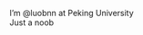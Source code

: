 I’m @luobnn at Peking University\
Just a noob

<!---
luobnn/luobnn is a ✨ special ✨ repository because its `README.md` (this file) appears on your GitHub profile.
You can click the Preview link to take a look at your changes.
--->
